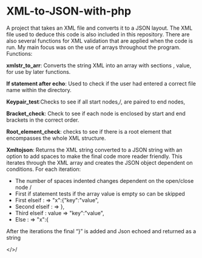 # XML-to-JSON-with-php

A project that takes an XML file and converts it to a JSON layout. The XML file used to deduce this code is also included in this repository. There are also several functions for XML validation that are applied when the code is run. My main focus was on the use of arrays throughout the program.
Functions:

**xmlstr_to_arr**:  Converts the string XML into an array with sections <x>,</x> <x>value, <x key=value> for use by later functions.
 
**If statement after echo**: Used to check if the user had entered a correct file name within the directory.

**Keypair_test**:Checks to see if all start nodes,/<x/>, are paired to end nodes,</x>

**Bracket_check**: Check to see if each node is enclosed by start and end brackets in the correct order.

**Root_element_check**: checks to see if there is a root element that encompasses the whole XML structure.

**Xmltojson**: Returns the XML string converted to a JSON string with an option to add spaces to make the final code more reader friendly. This iterates through the XML array and creates the JSON object dependent on conditions. For each iteration:
- The number of spaces indented changes dependent on the open/close node /
- First if statement tests if the array value is empty so can be skipped
- First elseif : <x key=value>   =>   "x":{"key":"value",
- Second elseif : </x>    =>   },
- Third elseif : <x>value =>  "key":"value",
- Else :  <x> => "x":{

After the iterations the final “}” is added and Json echoed and returned as a string

</>/

